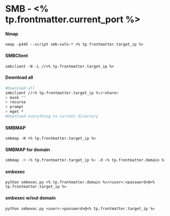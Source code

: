 # SMB - <% tp.frontmatter.current_port %>

#### Nmap
```nmap
nmap -p445 --script smb-vuln-* <% tp.frontmatter.target_ip %>
```

#### SMBClient
```SMB
smbclient -N -L //<% tp.frontmatter.target_ip %>
```

#### Download all
```bash
#Download all
smbclient //<% tp.frontmatter.target_ip %>/<share>
> mask ""
> recurse
> prompt
> mget *
#Download everything to current directory
```

#### SMBMAP
```smbmap
smbmap -H <% tp.frontmatter.target_ip %>
```


#### SMBMAP for domain
```bash
smbmap -H <% tp.frontmatter.target_ip %> -d <% tp.frontmatter.domain %>
```

#### smbexec
```smbexec
python smbexec.py <% tp.frontmatter.domain %>/<user>:<password>@<% tp.frontmatter.target_ip %>
```

#### smbexec w/out domain
```smbexec
python smbexec.py <user>:<password>@<% tp.frontmatter.target_ip %>
```